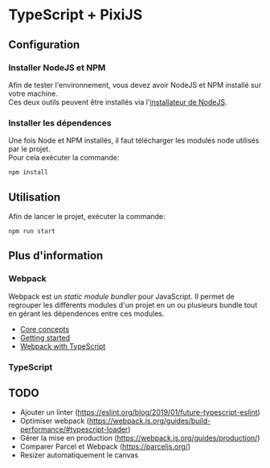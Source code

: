 # TypeScript + PixiJS

## Configuration

### Installer NodeJS et NPM
Afin de tester l'environnement, vous devez avoir NodeJS et NPM installé sur votre machine.  
Ces deux outils peuvent être installés via l'[installateur de NodeJS](https://nodejs.org/en/download/).

### Installer les dépendences
Une fois Node et NPM installés, il faut télécharger les modules node utilisés par le projet.  
Pour cela exécuter la commande:

```npm install```

## Utilisation
Afin de lancer le projet, exécuter la commande:

```npm run start```

## Plus d'information

### Webpack
Webpack est un _static module bundler_ pour JavaScript. Il permet de regrouper les différents modules d'un projet en un 
ou plusieurs bundle tout en gérant les dépendences entre ces modules.
- [Core concepts](https://webpack.js.org/concepts/)
- [Getting started](https://webpack.js.org/guides/getting-started/)
- [Webpack with TypeScript](https://webpack.js.org/guides/typescript/)

### TypeScript

## TODO

- Ajouter un linter (https://eslint.org/blog/2019/01/future-typescript-eslint)
- Optimiser webpack (https://webpack.js.org/guides/build-performance/#typescript-loader)
- Gérer la mise en production (https://webpack.js.org/guides/production/)
- Comparer Parcel et Webpack (https://parceljs.org/)
- Resizer automatiquement le canvas